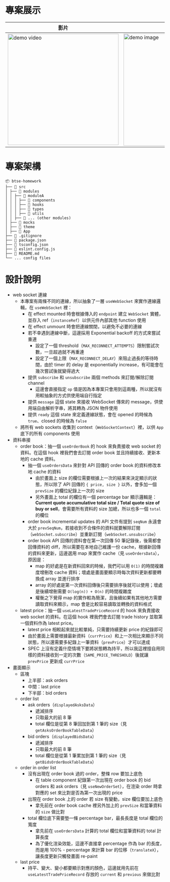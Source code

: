 # 專案展示
| 影片 | 圖片 |
| ---- | ---- |
|   <img style="width: 350px" src='https://github.com/user-attachments/assets/93e9a22d-f761-4e39-9f34-32005b07d489' alt='demo video' />   |  <img style="width: 353px" src="https://github.com/user-attachments/assets/b85647fc-04a5-4878-b38b-e1d399f1a83a" alt="demo image" />    |


# 專案架構
```
📦 btse-homework
├── 📂 src
│ ├── 📂 modules
│ │ ├── 📂 moduleA
│ │ │ ├── 📂 components
│ │ │ ├── 📂 hooks
│ │ │ ├── 📂 types
│ │ │ ├── 📂 utils
│ │ ├── 📂 ... (other modules)
│ ├── 📂 mocks
│ ├── 📂 theme
│ ├── 📄 App
├── 📄 .gitignore
├── 📄 package.json
├── 📄 tsconfig.json
├── 📄 eslint.config.js
├── 📄 README.md
└── ... config files
```

# 設計說明
- web socket 連線
  - 本專案有兩條不同的連線，所以抽象了一層 `useWebSocket` 來實作連線邏輯，在 `useWebSocket` 裡：
    - 在 effect mounted 時會根據傳入的 `endpoint` 建立 `WebSocket` 實體，並存入 ref（`instanceRef`）以供元件內部其他 function 使用
    - 在 effect unmount 時會把連線關閉，以避免不必要的連線
    - 若不幸遇到連線中斷，這邊採用 Exponential backoff 的方式來嘗試重連
      - 設定了一個 threshold（`MAX_RECONNECT_ATTEMPTS`）限制嘗試次數，一旦超過就不再重連
      - 設定了一個上限（`MAX_RECONNECT_DELAY`）來阻止過長的等待時間，由於 timer 的 delay 是 exponentially increase，有可能會在幾次嘗試後就變得過大
    - 提供 `subscribe` 和 `unsubscribe` 兩個 methods 來訂閱/解除訂閱 channel
      - 這邊會直接指定 `op` 值是因為本專案只會用到這兩種，所以就沒有用較抽象的方式供使用端自行指定
    - 提供 `message` 這個 state 來接收 WebSocket 傳來的 message，供使用端自由解析字串，將其轉為 JSON 物件使用
    - 提供 `ready` 這個 state 來定義連線狀態，會在 opened 的時候為 `true`、closed 的時候為 `false`
  - 將所有 web sockets 收集到 context（`WebSocketContext`）裡，以供 `App` 底下的所有 components 使用
- 資料串接
  - order book：抽一個 `useOrderBook` 的 hook 來負責接收 web socket 的資料。在這個 hook 裡我們會去訂閱 order book 並且持續接收、更新本地的 cache 資料。
    - 抽一個 `useOrdersData` 來針對 API 回傳的 order book 的資料修改本地 cache 的資料
      - 由於畫面上 size 的欄位需要根據上一次的結果來決定顯示的狀態，所以除了 API 回傳的 `{ price, size }` 以外，會多加一個 `prevSize` 的欄位紀錄上一次的 size
      - 另外畫面上 total 的欄位有一個 percentage bar 顯示邏輯是：**Current quote accumulative total size / Total quote size of buy or sell**，會需要所有資料的 size 加總，所以也多一個 `total` 的欄位
    - order book incremental updates 的 API 文件有提到 `seqNum` 永遠會大於 `prevSeqNum`，若接收到不合條件的資料就要解除訂閱（`webSocket.subscribe`）並重新訂閱（`webSocket.unsubscribe`）
    - order book API 回傳的資料會在第一次回傳 50 筆記錄後，後需都會回傳資料的 diff，所以需要在本地自己維護一份 cache，根據新回傳的資料來更新，這邊選用 map 來實作 cache（見 `useOrdersData`），原因是：
      - map 的好處是在新資料回來的時候，我們可以用 `O(1)` 的時間複雜度增刪改 cache 資料；壞處是畫面要顯示時每次資料更新都要轉換成 array 並進行排序
      - array 的好處是第一次資料回傳後只需要排序後就可以使用；壞處是後續增刪需要 `O(log(n)) + O(n)` 的時間複雜度
      - 權衡之下覺得 map 的實作較為簡潔，且後續如果有其他地方需要讀取資料來顯示，map 會是比較容易讀取並轉換的資料格式
  - latest price：抽一個 `useLatestTradePriceRecord` 的 hook 來負責接收 web socket 的資料。在這個 hook 裡我們會去訂閱 trade history 並取第一個資料作為 latest price。
    - latest price 相較起來就比較單純，只需要持續更新 price 的紀錄即可
    - 由於畫面上需要根據最新資料（`currPrice`）和上一次相比來顯示不同狀態，所以還需要多紀錄上一筆資料（`prevPrice`）才可以達成
    - SPEC 上沒有定義什麼情境下要將狀態轉為持平，所以我這裡擅自用同樣的資料接收到一定的次數（`SAME_PRICE_THRESHOLD`）後就讓 `prevPrice` 更新成 `currPrice`
- 畫面顯示
  - 區塊
    - 上半部：ask orders
    - 中間：last price
    - 下半部：bid orders
  - order list
    - ask orders（`displayedAsksData`）
      - 遞減排序
      - 只取最大的前 8 筆
      - total 欄位是從第 8 筆回加到第 1 筆的 size（見 `getAsksOrderBookTableData`）
    - bid orders（`displayedBidsData`）
      - 遞減排序
      - 只取最大的前 8 筆
      - total 欄位是從第 1 筆累加到第 1 筆的 size（見 `getBidsOrderBookTableData`）
  - order in order list
    - 沒有出現在 order book 過的 order，整條 row 要加上底色
      - 在 table component 紀錄第一次出現在 order book 的 bid orders 和 ask orders（見 `useNewOrderSet`），在渲染 order 時拿對應的 set 來比對是否為第一次出現的 price
    - 出現在 order book 上的 order 若 size 有變動，size 欄位要加上底色
      - 拿先前在 order book cache 裡另外加上的 `prevSize` 和當筆資料的 `size` 做比對
    - total 欄位底下需要墊一條 percentage bar，最長長度是 total 欄位的寬度
      - 拿先前在 `useOrdersData` 計算的 total 欄位和當筆資料的 total 計算長度
      - 為了優化渲染效能，這邊不直接拿 percentage 作為 bar 的長度，而是用 100% - percentage 來計算 bar 的位移（`translateX`），讓長度更新只觸發畫面 re-paint
  - last price
    - 持平、變大、變小都要顯示對應的顏色，這邊就用先前在 `useLatestTradePriceRecord` 存放的 `current` 和 `previous` 來做比對
